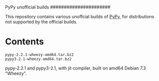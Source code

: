 PyPy unofficial builds
######################

This repository contains various unoffcial builds of [PyPy](http://pypy.org/),
for distributions not supported by the official builds.

Contents
========

```
pypy-2.2.1-wheezy-amd64.tar.bz2
pypy3-2.1-wheezy-amd64.tar.bz2
```
pypy-2.2.1 and pypy3-2.1, with jit compiler, built on amd64
Debian 7.3 "Wheezy".
